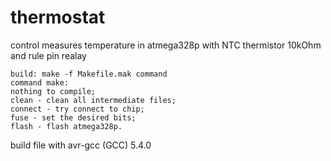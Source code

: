 # thermostat
control measures temperature in atmega328p with NTC thermistor 10kOhm and rule pin realay
```
build: make -f Makefile.mak command 
command make:
nothing to compile;
clean - clean all intermediate files;
connect - try connect to chip;
fuse - set the desired bits;
flash - flash atmega328p.
```


build file with 
avr-gcc (GCC) 5.4.0

